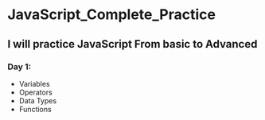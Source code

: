 # JavaScript_Complete_Practice

## I will practice JavaScript From basic to Advanced 
### Day 1: 
- Variables
- Operators
- Data Types
- Functions
